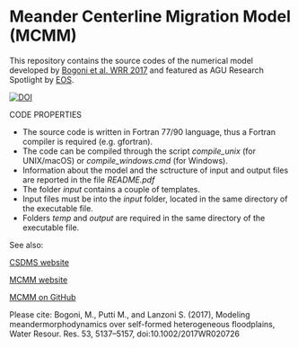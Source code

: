 # Meander Centerline Migration Model (MCMM)
This repository contains the source codes of the numerical model developed by [Bogoni et al. WRR 2017](http://onlinelibrary.wiley.com/doi/10.1002/2017WR020726/abstract) and featured as AGU Research Spotlight by [EOS](https://doi.org/10.1029/2017EO078667).

[![DOI](https://zenodo.org/badge/95902287.svg)](https://zenodo.org/badge/latestdoi/95902287)

CODE PROPERTIES
* The source code is written in Fortran 77/90 language, thus a Fortran compiler is required (e.g. gfortran).
* The code can be compiled through the script _compile_unix_ (for UNIX/macOS) or _compile_windows.cmd_ (for Windows).
* Information about the model and the sctructure of input and output files are reported in the file _README.pdf_
* The folder _input_ contains a couple of templates.
* Input files must be into the _input_ folder, located in the same directory of the executable file.
* Folders _temp_ and _output_ are required in the same directory of the executable file.

See also:

[CSDMS website](http://csdms.colorado.edu/wiki/Model:Meander_Centerline_Migration_Model)

[MCMM website](https://fluidmechanicsunipd.github.io/Meander-Centerline-Migration-Model)

[MCMM on GitHub](https://github.com/FluidMechanicsUNIPD/Meander-Centerline-Migration-Model)

Please cite:
Bogoni, M., Putti M., and Lanzoni S. (2017), Modeling meandermorphodynamics over self-formed heterogeneous floodplains, Water Resour. Res. 53, 5137–5157, doi:10.1002/2017WR020726
